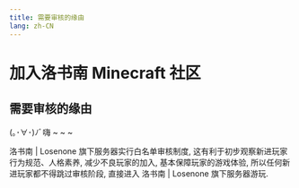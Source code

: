 ```yaml
---
title: 需要审核的缘由
lang: zh-CN
---
```


# 加入洛书南 Minecraft 社区

## 需要审核的缘由

(｡･∀･)ﾉﾞ嗨 ~ ~ ~

洛书南 | Losenone 旗下服务器实行白名单审核制度, 这有利于初步观察新进玩家行为规范、人格素养, 减少不良玩家的加入, 基本保障玩家的游戏体验, 所以任何新进玩家都不得跳过审核阶段, 直接进入 洛书南 | Losenone 旗下服务器游玩.
